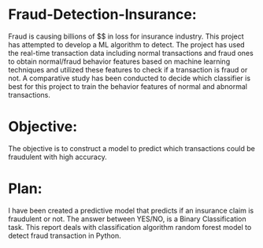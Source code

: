 # Fraud-Detection-Insurance:
Fraud is causing billions of $$ in loss for insurance industry. This project has attempted to develop a ML algorithm to detect. 
The project has used the real-time transaction data including normal transactions and fraud ones to obtain normal/fraud behavior features 
based on machine learning techniques and utilized these features to check if a transaction is fraud or not. A comparative study has been conducted to decide which classifier is best for this project to train the behavior features of normal and abnormal transactions.
# Objective:
The objective is to construct a model to predict which transactions could be fraudulent with high accuracy.
# Plan:
I have been created a predictive model that predicts if an insurance claim is fraudulent or not. The answer between YES/NO, is a Binary Classification task. This report deals with classification algorithm random forest model to detect fraud transaction in Python.

